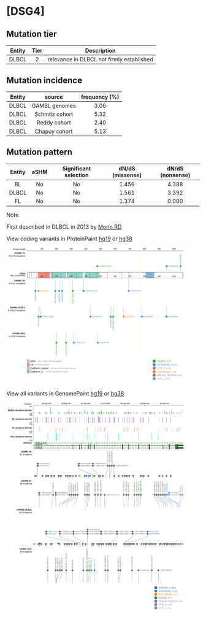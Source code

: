 # [DSG4]

## Mutation tier

|Entity|Tier|Description                              |
|:------:|:----:|-----------------------------------------|
|DLBCL |2   |relevance in DLBCL not firmly established|
## Mutation incidence

|Entity|source        |frequency (%)|
|:------:|:--------------:|:-------------:|
|DLBCL |GAMBL genomes |3.06         |
|DLBCL |Schmitz cohort|5.32         |
|DLBCL |Reddy cohort  |2.40         |
|DLBCL |Chapuy cohort |5.13         |

## Mutation pattern

|Entity|aSHM|Significant selection|dN/dS (missense)|dN/dS (nonsense)|
|:------:|:----:|:---------------------:|:----------------:|:----------------:|
|BL    |No  |No                   |1.456           |4.388           |
|DLBCL |No  |No                   |1.561           |3.392           |
|FL    |No  |No                   |1.374           |0.000           |


> [!NOTE]
> First described in DLBCL in 2013 by [Morin RD](https://pubmed.ncbi.nlm.nih.gov/23699601)


View coding variants in ProteinPaint [hg19](https://www.bcgsc.ca/downloads/morinlab/GAMBL/test/genes/DSG4_protein.html)  or [hg38](https://www.bcgsc.ca/downloads/morinlab/GAMBL/test/genes/DSG4_protein_hg38.html)

![image](images/proteinpaint/DSG4_NM_001134453.svg)

View all variants in GenomePaint [hg19](https://www.bcgsc.ca/downloads/morinlab/GAMBL/test/genes/DSG4.html)  or [hg38](https://www.bcgsc.ca/downloads/morinlab/GAMBL/test/genes/DSG4_hg38.html)

![image](images/proteinpaint/DSG4.svg)
